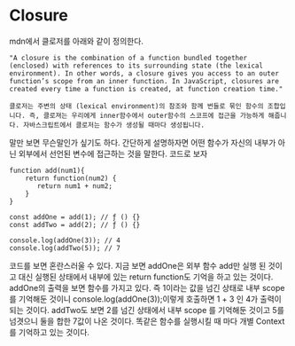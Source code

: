 # Closure

mdn에서 클로저를 아래와 같이 정의한다.

```
"A closure is the combination of a function bundled together (enclosed) with references to its surrounding state (the lexical environment). In other words, a closure gives you access to an outer function’s scope from an inner function. In JavaScript, closures are created every time a function is created, at function creation time."

클로저는 주변의 상태 (lexical environment)의 참조와 함께 번들로 묶인 함수의 조합입니다. 즉, 클로져는 우리에게 inner함수에서 outer함수의 스코프에 접근을 가능하게 해줍니다. 자바스크립트에서 클로저는 함수가 생성될 때마다 생성됩니다.
```

말만 보면 무슨말인가 싶기도 하다. 간단하게 설명하자면 어떤 함수가 자신의 내부가 아닌 외부에서 선언된 변수에 접근하는 것을 말한다. 코드로 보자

```
function add(num1){
    return function(num2) {
       return num1 + num2;
    }
}

const addOne = add(1); // ƒ () {}
const addTwo = add(2); // ƒ () {}

console.log(addOne(3)); // 4
console.log(addTwo(5)); // 7
```

코드를 보면 혼란스러울 수 있다. 지금 보면 addOne은 외부 함수 add만 실행 된 것이고 대신 실행된 상태에서 내부에 있는 return function도 기억을 하고 있는 것이다. addOne의 출력을 보면 함수를 가지고 있다. 즉 1이라는 값을 넘긴 상태로 내부 scope를 기억해둔 것이니 console.log(addOne(3));이렇게 호출하면 1 + 3 인 4가 출력이 되는 것이다. addTwo도 보면 2를 넘긴 상태에서 내부 scope 를 기억해둔 것이고 5를 넘겻으니 둘을 합한 7값이 나온 것이다. 똑같은 함수를 실행시킬 때 마다 개별 Context를 기억하고 있는 것이다.
